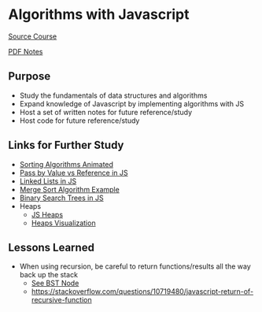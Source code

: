 # Algorithms with Javascript

[Source Course](http://www.lynda.com/Java-tutorials/Introduction-Data-Structures-Algorithms-Java/656821-2.html)

[PDF Notes](https://drive.google.com/open?id=1XC5MBYbeT18OmOpW9VnaVa9mFmBogPwb)

## Purpose

- Study the fundamentals of data structures and algorithms
- Expand knowledge of Javascript by implementing algorithms with JS
- Host a set of written notes for future reference/study
- Host code for future reference/study

## Links for Further Study

- [Sorting Algorithms Animated](https://www.toptal.com/developers/sorting-algorithms)
- [Pass by Value vs Reference in JS](https://codeburst.io/explaining-value-vs-reference-in-javascript-647a975e12a0)
- [Linked Lists in JS](https://codeburst.io/js-data-structures-linked-list-3ed4d63e6571)
- [Merge Sort Algorithm Example](https://www.geeksforgeeks.org/merge-sort/)
- [Binary Search Trees in JS](https://www.geeksforgeeks.org/implementation-binary-search-tree-javascript/)
- Heaps
  - [JS Heaps](https://www.youtube.com/watch?v=dM_JHpfFITs)
  - [Heaps Visualization](https://www.cs.usfca.edu/~galles/visualization/Heap.html)

## Lessons Learned

- When using recursion, be careful to return functions/results all the way back up the stack
  - [See BST Node](./binarySearchTrees/TreeNode.js)
  - <https://stackoverflow.com/questions/10719480/javascript-return-of-recursive-function>